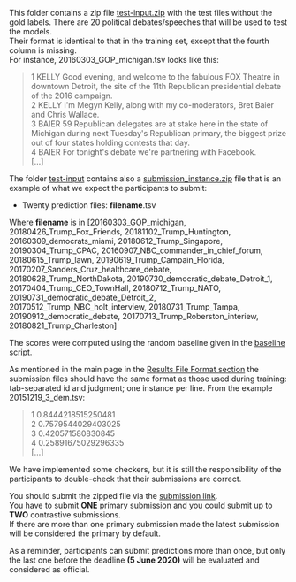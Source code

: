 This folder contains a zip file [test-input.zip](test-input.zip) with the test files without the gold labels. 
There are 20 political debates/speeches that will be used to test the models. 
<br>
Their format is identical to that in the training set, except that the fourth column is missing.  
For instance, 20160303_GOP_michigan.tsv looks like this:

> 1	KELLY	Good evening, and welcome to the fabulous FOX Theatre in downtown Detroit, the site of the 11th Republican presidential debate of the 2016 campaign.<br>
> 2	KELLY	I'm Megyn Kelly, along with my co-moderators, Bret Baier and Chris Wallace.<br>
> 3	BAIER	59 Republican delegates are at stake here in the state of Michigan during next Tuesday's Republican primary, the biggest prize out of four states holding contests that day.<br>
> 4	BAIER	For tonight's debate we're partnering with Facebook.<br>
> [...]

The folder [test-input](./) contains also a [submission_instance.zip](submission_instance.zip) file that is an example of what we expect the participants to submit: <br>

* Twenty prediction files: 		__filename__.tsv <br>

Where __filename__ is in [20160303_GOP_michigan, 20180426_Trump_Fox_Friends, 20181102_Trump_Huntington, 
20160309_democrats_miami, 20180612_Trump_Singapore, 20190304_Trump_CPAC, 
20160907_NBC_commander_in_chief_forum, 20180615_Trump_lawn, 20190619_Trump_Campain_Florida, 
20170207_Sanders_Cruz_healthcare_debate, 20180628_Trump_NorthDakota, 20190730_democratic_debate_Detroit_1, 
20170404_Trump_CEO_TownHall, 20180712_Trump_NATO, 20190731_democratic_debate_Detroit_2, 
20170512_Trump_NBC_holt_interview, 20180731_Trump_Tampa, 20190912_democratic_debate, 
20170713_Trump_Roberston_interiew, 20180821_Trump_Charleston]


The scores were computed using the random baseline given in the [baseline script](../baselines/baseline.py).

As mentioned in the main page in the [Results File Format section](https://github.com/sshaar/clef2020-factchecking-task5#results-file-format) the submission files should have the same format as those used during training: tab-separated id and 
judgment; one instance per line. From the example 20151219_3_dem.tsv:

> 1	0.8444218515250481 <br>
> 2	0.7579544029403025 <br>
> 3	0.420571580830845 <br>
> 4	0.25891675029296335 <br>
> [...]

We have implemented some checkers, but it is still the responsibility of the participants to double-check that 
their submissions are correct. <br>

You should submit the zipped file via the [submission link](https://docs.google.com/forms/d/e/1FAIpQLSfsBfruzsYLg9mngQmLkKjBeyazxeAD-uknonXqJhVoozsKDg/viewform). 
<br>
You have to submit **ONE** primary submission and you could submit up to **TWO** contrastive submissions. 
<br>
If there are more than one primary submission made the latest submission will be considered the primary by default. 

As a reminder, participants can submit predictions more than once, but only the last one before the deadline 
**(5 June 2020)** will be evaluated and considered as official. 
